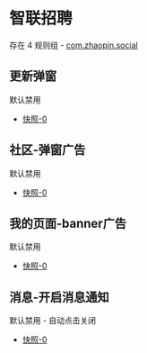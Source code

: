 # 智联招聘

存在 4 规则组 - [com.zhaopin.social](/src/apps/com.zhaopin.social.ts)

## 更新弹窗

默认禁用

- [快照-0](https://i.gkd.li/import/12706186)

## 社区-弹窗广告

默认禁用

- [快照-0](https://inspect.gkd.li/import/13063442)

## 我的页面-banner广告

默认禁用

- [快照-0](https://i.gkd.li/import/12706181)

## 消息-开启消息通知

默认禁用 - 自动点击关闭

- [快照-0](https://i.gkd.li/import/13063427)
